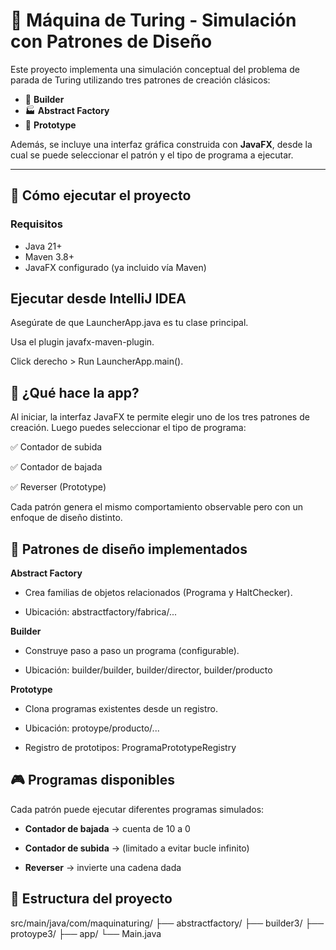 # 🧠 Máquina de Turing - Simulación con Patrones de Diseño

Este proyecto implementa una simulación conceptual del problema de parada de Turing utilizando tres patrones de creación clásicos:

- 🧱 **Builder**
- 🏭 **Abstract Factory**
- 🧬 **Prototype**

Además, se incluye una interfaz gráfica construida con **JavaFX**, desde la cual se puede seleccionar el patrón y el tipo de programa a ejecutar.

---

## 🚀 Cómo ejecutar el proyecto

### Requisitos

- Java 21+
- Maven 3.8+
- JavaFX configurado (ya incluido vía Maven)

## Ejecutar desde IntelliJ IDEA
Asegúrate de que LauncherApp.java es tu clase principal.

Usa el plugin javafx-maven-plugin.

Click derecho > Run LauncherApp.main().

## 🧩 ¿Qué hace la app?
Al iniciar, la interfaz JavaFX te permite elegir uno de los tres patrones de creación. Luego puedes seleccionar el tipo de programa:

✅ Contador de subida

✅ Contador de bajada

✅ Reverser (Prototype)

Cada patrón genera el mismo comportamiento observable pero con un enfoque de diseño distinto.

## 🧠 Patrones de diseño implementados
**Abstract Factory**

- Crea familias de objetos relacionados (Programa y HaltChecker).

- Ubicación: abstractfactory/fabrica/...

**Builder**

- Construye paso a paso un programa (configurable).

- Ubicación: builder/builder, builder/director, builder/producto

**Prototype**

- Clona programas existentes desde un registro.

- Ubicación: protoype/producto/...

- Registro de prototipos: ProgramaPrototypeRegistry

## 🎮 Programas disponibles
Cada patrón puede ejecutar diferentes programas simulados:

- **Contador de bajada** → cuenta de 10 a 0

- **Contador de subida** → (limitado a evitar bucle infinito)

- **Reverser** → invierte una cadena dada

## 📁 Estructura del proyecto

src/main/java/com/maquinaturing/
├── abstractfactory/
├── builder3/
├── protoype3/
├── app/
└── Main.java
